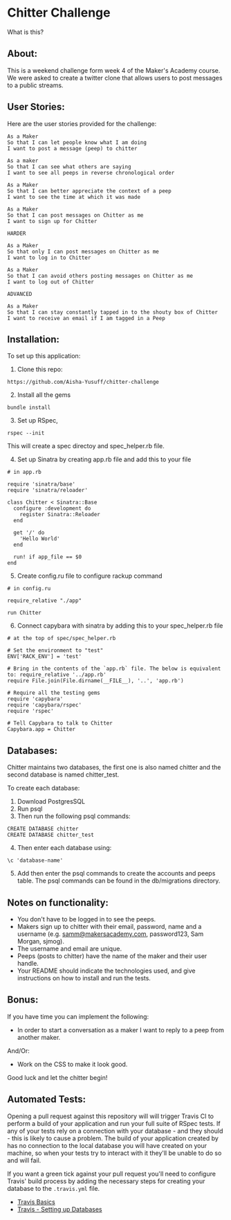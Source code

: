 Chitter Challenge
=================
  What is this?

About:
-------
This is a weekend challenge form week 4 of the Maker's Academy course. We were asked to create a twitter clone that allows users to post messages to a public streams.

User Stories:
-------
 Here are the user stories provided for the challenge: 
```
As a Maker
So that I can let people know what I am doing  
I want to post a message (peep) to chitter

As a maker
So that I can see what others are saying  
I want to see all peeps in reverse chronological order

As a Maker
So that I can better appreciate the context of a peep
I want to see the time at which it was made

As a Maker
So that I can post messages on Chitter as me
I want to sign up for Chitter

HARDER

As a Maker
So that only I can post messages on Chitter as me
I want to log in to Chitter

As a Maker
So that I can avoid others posting messages on Chitter as me
I want to log out of Chitter

ADVANCED

As a Maker
So that I can stay constantly tapped in to the shouty box of Chitter
I want to receive an email if I am tagged in a Peep
```

Installation:
-----

To set up this application:

1. Clone this repo:
```
https://github.com/Aisha-Yusuff/chitter-challenge
```

2. Install all the gems

```
bundle install
```

3. Set up RSpec, 
```
rspec --init
```

This will create a spec directoy and spec_helper.rb file.

4. Set up Sinatra by creating app.rb file and add this to your file 

```
# in app.rb

require 'sinatra/base'
require 'sinatra/reloader'

class Chitter < Sinatra::Base
  configure :development do
    register Sinatra::Reloader
  end

  get '/' do
    'Hello World'
  end

  run! if app_file == $0
end
```

5. Create config.ru file to configure rackup command

```
# in config.ru

require_relative "./app"

run Chitter
```

6. Connect capybara with sinatra by adding this to your spec_helper.rb file

```
# at the top of spec/spec_helper.rb

# Set the environment to "test"
ENV['RACK_ENV'] = 'test'

# Bring in the contents of the `app.rb` file. The below is equivalent to: require_relative '../app.rb'
require File.join(File.dirname(__FILE__), '..', 'app.rb')

# Require all the testing gems
require 'capybara'
require 'capybara/rspec'
require 'rspec'

# Tell Capybara to talk to Chitter
Capybara.app = Chitter
```

Databases:
------

Chitter maintains two databases, the first one is also named chitter and the second database is named chitter_test.

To create each database:

1. Download PostgresSQL
2. Run psql
3. Then run the following psql commands:
```
CREATE DATABASE chitter
CREATE DATABASE chitter_test
```
4. Then enter each database using:
```
\c 'database-name'
```
5. Add then enter the psql commands to create the accounts and peeps table. The psql commands can be found in the db/migrations directory.




Notes on functionality:
------

* You don't have to be logged in to see the peeps.
* Makers sign up to chitter with their email, password, name and a username (e.g. samm@makersacademy.com, password123, Sam Morgan, sjmog).
* The username and email are unique.
* Peeps (posts to chitter) have the name of the maker and their user handle.
* Your README should indicate the technologies used, and give instructions on how to install and run the tests.

Bonus:
-----

If you have time you can implement the following:

* In order to start a conversation as a maker I want to reply to a peep from another maker.

And/Or:

* Work on the CSS to make it look good.

Good luck and let the chitter begin!


Automated Tests:
-----

Opening a pull request against this repository will will trigger Travis CI to perform a build of your application and run your full suite of RSpec tests. If any of your tests rely on a connection with your database - and they should - this is likely to cause a problem. The build of your application created by has no connection to the local database you will have created on your machine, so when your tests try to interact with it they'll be unable to do so and will fail.

If you want a green tick against your pull request you'll need to configure Travis' build process by adding the necessary steps for creating your database to the `.travis.yml` file.

- [Travis Basics](https://docs.travis-ci.com/user/tutorial/)
- [Travis - Setting up Databases](https://docs.travis-ci.com/user/database-setup/)

